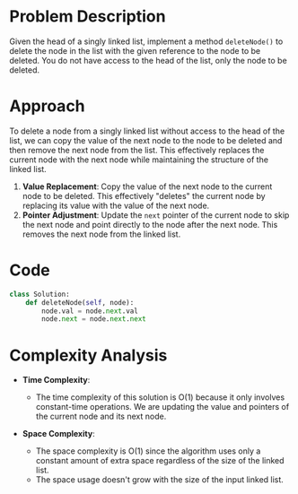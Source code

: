 # Problem Description

Given the head of a singly linked list, implement a method `deleteNode()` to delete the node in the list with the given reference to the node to be deleted. You do not have access to the head of the list, only the node to be deleted.

# Approach

To delete a node from a singly linked list without access to the head of the list, we can copy the value of the next node to the node to be deleted and then remove the next node from the list. This effectively replaces the current node with the next node while maintaining the structure of the linked list.

1. **Value Replacement**: Copy the value of the next node to the current node to be deleted. This effectively "deletes" the current node by replacing its value with the value of the next node.
2. **Pointer Adjustment**: Update the `next` pointer of the current node to skip the next node and point directly to the node after the next node. This removes the next node from the linked list.

# Code

```python
class Solution:
    def deleteNode(self, node):
        node.val = node.next.val
        node.next = node.next.next
```

# Complexity Analysis

- **Time Complexity**:

  - The time complexity of this solution is O(1) because it only involves constant-time operations. We are updating the value and pointers of the current node and its next node.

- **Space Complexity**:
  - The space complexity is O(1) since the algorithm uses only a constant amount of extra space regardless of the size of the linked list.
  - The space usage doesn't grow with the size of the input linked list.
